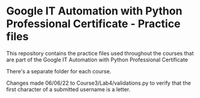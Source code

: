 # Google IT Automation with Python Professional Certificate - Practice files

This repository contains the practice files used throughout the courses that are
part of the Google IT Automation with Python Professional Certificate

There's a separate folder for each course.

Changes made 06/06/22 to Course3/Lab4/validations.py to verify that the first character of a submitted username is a letter.

